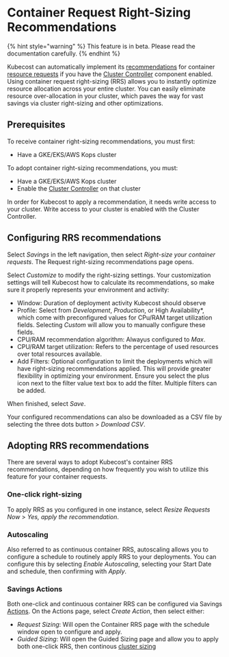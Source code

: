 # Container Request Right-Sizing Recommendations

{% hint style="warning" %}
This feature is in beta. Please read the documentation carefully.
{% endhint %}

Kubecost can automatically implement its [recommendations](/apis/apis-overview/api-request-right-sizing-v2.md) for container [resource requests](https://kubernetes.io/docs/concepts/configuration/manage-resources-containers/#requests-and-limits) if you have the [Cluster Controller](/install-and-configure/advanced-configuration/controller/cluster-controller.md) component enabled. Using container request right-sizing (RRS) allows you to instantly optimize resource allocation across your entire cluster. You can easily eliminate resource over-allocation in your cluster, which paves the way for vast savings via cluster right-sizing and other optimizations.

## Prerequisites

To receive container right-sizing recommendations, you must first:

* Have a GKE/EKS/AWS Kops cluster

To adopt container right-sizing recommendations, you must:

* Have a GKE/EKS/AWS Kops cluster
* Enable the [Cluster Controller](/install-and-configure/advanced-configuration/controller/cluster-controller.md) on that cluster

In order for Kubecost to apply a recommendation, it needs write access to your cluster. Write access to your cluster is enabled with the Cluster Controller.

## Configuring RRS recommendations

Select _Savings_ in the left navigation, then select _Right-size your container requests_. The Request right-sizing recommendations page opens.

Select _Customize_ to modify the right-sizing settings. Your customization settings will tell Kubecost how to calculate its recommendations, so make sure it properly represents your environment and activity:

* Window: Duration of deployment activity Kubecost should observe
* Profile: Select from *Development*, *Production*, or High Availability*, which come with preconfigured values for CPu/RAM target utilization fields. Selecting *Custom* will allow you to manually configure these fields.
* CPU/RAM recommendation algorithm: Alwayus configured to *Max*.
* CPU/RAM target utilization: Refers to the percentage of used resources over total resources available.
* Add Filters: Optional configuration to limit the deployments which will have right-sizing recommendations applied. This will provide greater flexibility in optimizing your environment. Ensure you select the plus icon next to the filter value text box to add the filter. Multiple filters can be added.

When finished, select *Save*.

Your configured recommendations can also be downloaded as a CSV file by selecting the three dots button > _Download CSV_.

## Adopting RRS recommendations

There are several ways to adopt Kubecost's container RRS recommendations, depending on how frequently you wish to utilize this feature for your container requests.

### One-click right-sizing

To apply RRS as you configured in one instance, select *Resize Requests Now* > *Yes, apply the recommendation*.

### Autoscaling

Also referred to as continuous container RRS, autoscaling allows you to configure a schedule to routinely apply RRS to your deployments. You can configure this by selecting *Enable Autoscaling*, selecting your Start Date and schedule, then confirming with *Apply*.

### Savings Actions

Both one-click and continuous container RRS can be configured via Savings [Actions](/using-kubecost/navigating-the-kubecost-ui/savings/savings-actions.md). On the Actions page, select _Create Action_, then select either:

* _Request Sizing_: Will open the Container RRS page with the schedule window open to configure and apply.
* _Guided Sizing_: Will open the Guided Sizing page and allow you to apply both one-click RRS, then continous [cluster sizing](/using-kubecost/navigating-the-kubecost-ui/savings/cluster-right-sizing-recommendations.md)
